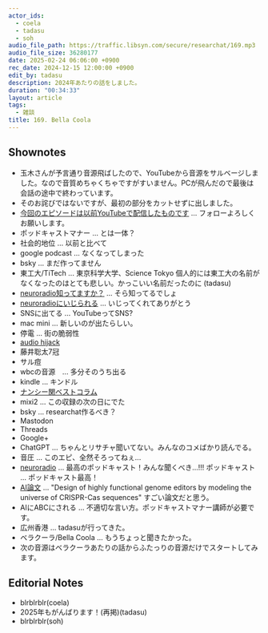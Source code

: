 ```yaml
---
actor_ids:
  - coela
  - tadasu
  - soh
audio_file_path: https://traffic.libsyn.com/secure/researchat/169.mp3 
audio_file_size: 36280177
date: 2025-02-24 06:06:00 +0900
rec_date: 2024-12-15 12:00:00 +0900
edit_by: tadasu
description: 2024年あたりの話をしました。
duration: "00:34:33"
layout: article
tags:
  - 雑談
title: 169. Bella Coola 
---
```


## Shownotes
- 玉木さんが予言通り音源飛ばしたので、YouTubeから音源をサルベージしました。なので音質めちゃくちゃですがすいません。PCが飛んだので最後は会話の途中で終わっています。
- そのお詫びではないですが、最初の部分をカットせずに出しました。
- [今回のエピソードは以前YouTubeで配信したものです](https://www.youtube.com/channel/UC2bDx3CfYJwqBKQHF-9j3FA) ... フォローよろしくお願いします。
- ポッドキャストマナー ... とは一体？
- 社会的地位 ... 以前と比べて
- google podcast ... なくなってしまった
- bsky ... まだ作ってません
- 東工大/TiTech ... 東京科学大学、Science Tokyo 個人的には東工大の名前がなくなったのはとても悲しい。かっこいい名前だったのに (tadasu)
- [neuroradio知ってますか？](https://x.com/researchat_fm/status/1862583128792912343) ... そら知ってるでしょ
- [neuroradioにいじられる](https://x.com/NeuroRadio_/status/1868397543039865314) ... いじってくれてありがとう 
- SNSに出てる ... YouTubeってSNS?
- mac mini ... 新しいのが出たらしい。
- 停電 ... 街の脆弱性
- [audio hijack](https://rogueamoeba.com/audiohijack/)
- 藤井聡太7冠
- サル痘
- wbcの音源　... 多分そのうち出る
- kindle ... キンドル
- [ナンシー関ベストコラム](https://www.amazon.co.jp/dp/4022614188/?tag=researchatf04-22)
- mixi2 ... この収録の次の日にでた
- bsky ... researchat作るべき？
- Mastodon
- Threads
- Google+
- ChatGPT ... ちゃんとリサチャ聞いてない。みんなのコメばかり読んでる。
- 音圧 ... このエピ、全然そろってねぇ...
- [neuroradio](https://neuroradio.tokyo/) ... 最高のポッドキャスト！みんな聞くべき...!!!
ポッドキャスト ... ポッドキャスト最高！
- [AI論文](https://www.biorxiv.org/content/10.1101/2024.04.22.590591v1) ... "Design of highly functional genome editors by modeling the universe of CRISPR-Cas sequences" すごい論文だと思う。
- AIにABCにされる ... 不適切な言い方。ポッドキャストマナー講師が必要です。
- 広州香港 ... tadasuが行ってきた。
- ベラクーラ/Bella Coola ... もうちょっと聞きたかった。
- 次の音源はベラクーラあたりの話からふたっりの音源だけでスタートしてみます。

## Editorial Notes
- blrblrblr(coela)
- 2025年もがんばります！(再掲)(tadasu)
- blrblrblr(soh)
